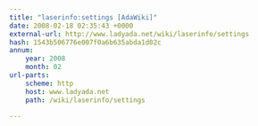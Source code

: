 ```yaml
---
title: "laserinfo:settings [AdaWiki]"
date: 2008-02-18 02:35:43 +0000
external-url: http://www.ladyada.net/wiki/laserinfo/settings
hash: 1543b506776e007f0a6b635abda1d02c
annum:
    year: 2008
    month: 02
url-parts:
    scheme: http
    host: www.ladyada.net
    path: /wiki/laserinfo/settings

---
```



